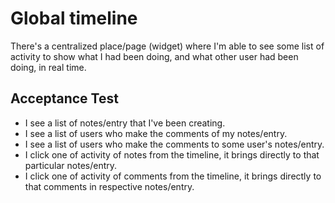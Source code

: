 # Global timeline
There's a centralized place/page (widget) where I'm able to see some list of activity to show what I had been doing, and what other user had been doing, in real time.

## Acceptance Test
- I see a list of notes/entry that I've been creating.
- I see a list of users who make the comments of my notes/entry.
- I see a list of users who make the comments to some user's notes/entry.
- I click one of activity of notes from the timeline, it brings directly to that particular notes/entry.
- I click one of activity of comments from the timeline, it brings directly to that comments in respective notes/entry.
